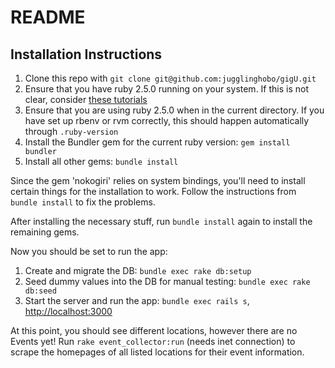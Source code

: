 # README

## Installation Instructions

1. Clone this repo with `git clone git@github.com:jugglinghobo/gigU.git`
2. Ensure that you have ruby 2.5.0 running on your system. If this is not clear, consider [these tutorials](https://gorails.com/setup/ubuntu/16.04)
3. Ensure that you are using ruby 2.5.0 when in the current directory. If you have set up rbenv or rvm correctly, this should happen automatically through `.ruby-version`
3. Install the Bundler gem for the current ruby version: `gem install bundler`
4. Install all other gems: `bundle install`

Since the gem 'nokogiri' relies on system bindings, you'll need to install certain things for the installation to work. Follow the instructions from `bundle install` to fix the problems.

After installing the necessary stuff, run `bundle install` again to install the remaining gems.

Now you should be set to run the app:

1. Create and migrate the DB: `bundle exec rake db:setup`
2. Seed dummy values into the DB for manual testing: `bundle exec rake db:seed`
3. Start the server and run the app: `bundle exec rails s`, [http://localhost:3000](http://localhost:3000)


At this point, you should see different locations, however there are no Events yet!
Run `rake event_collector:run` (needs inet connection) to scrape the homepages of all listed locations for their event information.
